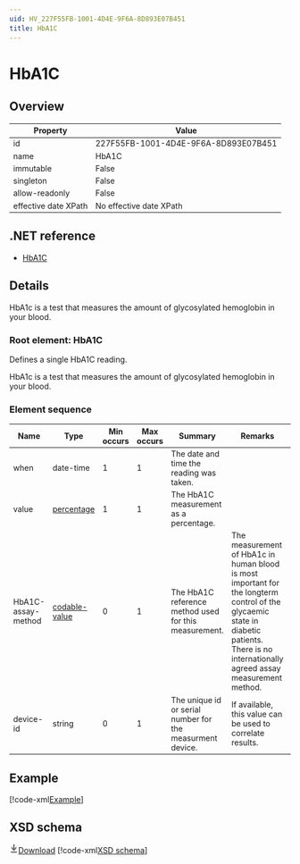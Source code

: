 ```yaml
---
uid: HV_227F55FB-1001-4D4E-9F6A-8D893E07B451
title: HbA1C
---
```


# HbA1C

## Overview

Property|Value
---|---
id|227F55FB-1001-4D4E-9F6A-8D893E07B451
name|HbA1C
immutable|False
singleton|False
allow-readonly|False
effective date XPath|No effective date XPath

## .NET reference
- [HbA1C](https://go.microsoft.com/fwlink/?LinkID=136146)

## Details
HbA1c is a test that measures the amount of glycosylated hemoglobin in your blood.

<a name='HbA1C'></a>

### Root element: HbA1C

Defines a single HbA1C reading.

HbA1c is a test that measures the amount of glycosylated hemoglobin in your blood.

### Element sequence

Name|Type|Min occurs|Max occurs|Summary|Remarks|Preferred Vocabulary
---|---|---|---|---|---|---
when|date-time|1|1|The date and time the reading was taken.||
value|[percentage](xref:HV_3e730686-781f-4616-aa0d-817bba8eb141#percentage)|1|1|The HbA1C measurement as a percentage.||
HbA1C-assay-method|[codable-value](xref:HV_3e730686-781f-4616-aa0d-817bba8eb141#codable-value)|0|1|The HbA1C reference method used for this measurement.|The measurement of HbA1c in human blood is most important for the longterm control of the glycaemic state in diabetic patients. There is no internationally agreed assay measurement method.|[HbA1C-assay-method](xref:HV_f32a02f2-6576-4bf1-a43c-4dba903063b4)
device-id|string|0|1|The unique id or serial number for the measurment device.|If available, this value can be used to correlate results.|

## Example
[!code-xml[Example](sample-xml/227F55FB-1001-4D4E-9F6A-8D893E07B451.xml)]

## XSD schema
[![Download](/healthvault/images/download.png)Download](xsd/HbA1C.xsd)
[!code-xml[XSD schema](xsd/HbA1C.xsd)]

